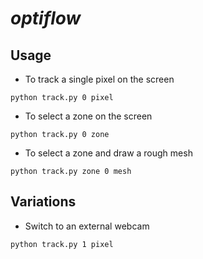 # *optiflow*

## Usage

- To track a single pixel on the screen
```
python track.py 0 pixel
```

- To select a zone on the screen
```
python track.py 0 zone
```

- To select a zone and draw a rough mesh
```
python track.py zone 0 mesh
```

## Variations

- Switch to an external webcam
```
python track.py 1 pixel
```